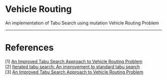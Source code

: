 # Vehicle Routing
An implementation of Tabu Search using mutation Vehicle Routing Problem

---

# References

   [1] [An Improved Tabu Search Approach to Vehicle Routing Problem](https://www.sciencedirect.com/science/article/pii/S1877042813022647)  
   [2] [Iterated tabu search: An improvement to standard tabu search](https://www.researchgate.net/publication/238600362_Iterated_tabu_search_An_improvement_to_standard_tabu_search)     
   [3] [An Improved Tabu Search Approach to Vehicle Routing Problem](https://www.sciencedirect.com/science/article/pii/S1877042813022647)
